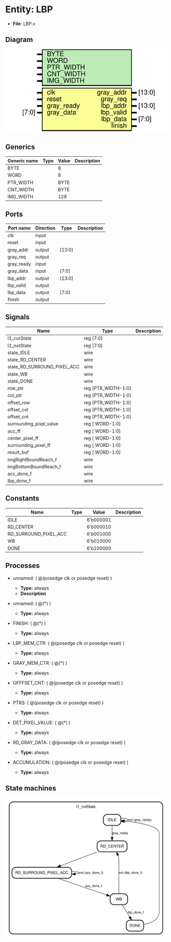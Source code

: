 # Entity: LBP

- **File**: LBP.v
## Diagram

![Diagram](LBP.svg "Diagram")
## Generics

| Generic name | Type | Value | Description |
| ------------ | ---- | ----- | ----------- |
| BYTE         |      | 8     |             |
| WORD         |      | 8     |             |
| PTR_WIDTH    |      | BYTE  |             |
| CNT_WIDTH    |      | BYTE  |             |
| IMG_WIDTH    |      | 128   |             |
## Ports

| Port name  | Direction | Type   | Description |
| ---------- | --------- | ------ | ----------- |
| clk        | input     |        |             |
| reset      | input     |        |             |
| gray_addr  | output    | [13:0] |             |
| gray_req   | output    |        |             |
| gray_ready | input     |        |             |
| gray_data  | input     | [7:0]  |             |
| lbp_addr   | output    | [13:0] |             |
| lbp_valid  | output    |        |             |
| lbp_data   | output    | [7:0]  |             |
| finish     | output    |        |             |
## Signals

| Name                        | Type                 | Description |
| --------------------------- | -------------------- | ----------- |
| l1_curState                 | reg [7:0]            |             |
| l1_nxtState                 | reg [7:0]            |             |
| state_IDLE                  | wire                 |             |
| state_RD_CENTER             | wire                 |             |
| state_RD_SURROUND_PIXEL_ACC | wire                 |             |
| state_WB                    | wire                 |             |
| state_DONE                  | wire                 |             |
| row_ptr                     | reg  [PTR_WIDTH-1:0] |             |
| col_ptr                     | reg  [PTR_WIDTH-1:0] |             |
| offset_row                  | reg  [PTR_WIDTH-1:0] |             |
| offset_col                  | reg  [PTR_WIDTH-1:0] |             |
| offset_cnt                  | reg  [PTR_WIDTH-1:0] |             |
| surrounding_pixel_value     | reg  [     WORD-1:0] |             |
| acc_ff                      | reg  [     WORD-1:0] |             |
| center_pixel_ff             | reg  [     WORD-1:0] |             |
| surrounding_pixel_ff        | reg  [     WORD-1:0] |             |
| result_buf                  | reg  [     WORD-1:0] |             |
| imgRightBoundReach_f        | wire                 |             |
| imgBottomBoundReach_f       | wire                 |             |
| acc_done_f                  | wire                 |             |
| lbp_done_f                  | wire                 |             |
## Constants

| Name                  | Type | Value     | Description |
| --------------------- | ---- | --------- | ----------- |
| IDLE                  |      | 6'b000001 |             |
| RD_CENTER             |      | 6'b000010 |             |
| RD_SURROUND_PIXEL_ACC |      | 6'b001000 |             |
| WB                    |      | 6'b010000 |             |
| DONE                  |      | 6'b100000 |             |
## Processes
- unnamed: ( @(posedge clk or posedge reset) )
  - **Type:** always
  - **Description**

- unnamed: ( @(*) )
  - **Type:** always
- FINISH: ( @(*) )
  - **Type:** always
- LBP_MEM_CTR: ( @(posedge clk or posedge reset) )
  - **Type:** always
- GRAY_MEM_CTR: ( @(*) )
  - **Type:** always
- OFFFSET_CNT: ( @(posedge clk or posedge reset) )
  - **Type:** always
- PTRS: ( @(posedge clk or posedge reset) )
  - **Type:** always
- DET_PIXEL_VALUE: ( @(*) )
  - **Type:** always
- RD_GRAY_DATA: ( @(posedge clk or posedge reset) )
  - **Type:** always
- ACCUMULATION: ( @(posedge clk or posedge reset) )
  - **Type:** always
## State machines

![Diagram_state_machine_0]( stm_LBP_00.svg "Diagram")